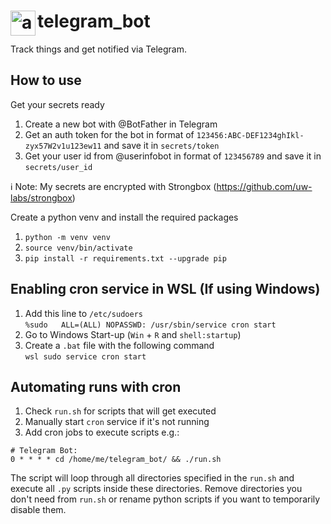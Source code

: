 # <img align="left" width="40px" src="https://upload.wikimedia.org/wikipedia/commons/thumb/8/82/Telegram_logo.svg/2048px-Telegram_logo.svg.png" alt="awesome-ebitengine" title="kubernetes" /> telegram_bot

Track things and get notified via Telegram.

## How to use
Get your secrets ready
1. Create a new bot with @BotFather in Telegram
2. Get an auth token for the bot in format of `123456:ABC-DEF1234ghIkl-zyx57W2v1u123ew11` and save it in `secrets/token`
3. Get your user id from @userinfobot in format of `123456789` and save it in `secrets/user_id`

ℹ️ Note: My secrets are encrypted with Strongbox (https://github.com/uw-labs/strongbox)

Create a python venv and install the required packages
1. `python -m venv venv`
2. `source venv/bin/activate`
3. `pip install -r requirements.txt --upgrade pip`

## Enabling cron service in WSL (If using Windows)
1. Add this line to `/etc/sudoers`  
```%sudo   ALL=(ALL) NOPASSWD: /usr/sbin/service cron start```
2. Go to Windows Start-up (`Win` + `R` and `shell:startup`)
3. Create a `.bat` file with the following command  
```wsl sudo service cron start```

## Automating runs with cron
1. Check `run.sh` for scripts that will get executed
2. Manually start `cron` service if it's not running
3. Add cron jobs to execute scripts e.g.:
```
# Telegram Bot:
0 * * * * cd /home/me/telegram_bot/ && ./run.sh
```
The script will loop through all directories specified in the `run.sh` and execute all `.py` scripts inside these directories. Remove directories you don't need from `run.sh` or rename python scripts if you want to temporarily disable them.
